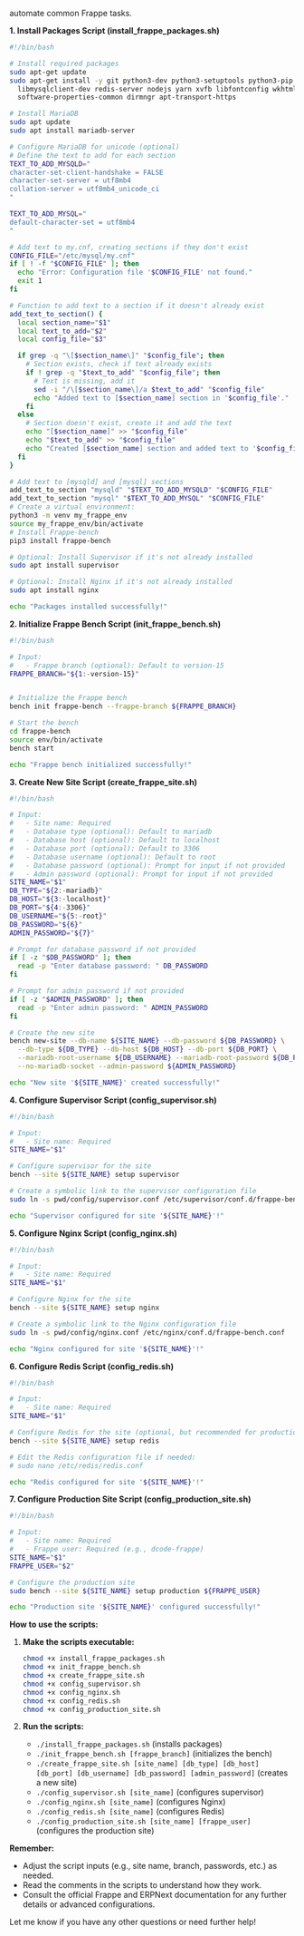 automate common Frappe tasks.  

**1. Install Packages Script (install_frappe_packages.sh)**

```bash
#!/bin/bash

# Install required packages
sudo apt-get update
sudo apt-get install -y git python3-dev python3-setuptools python3-pip virtualenv \
  libmysqlclient-dev redis-server nodejs yarn xvfb libfontconfig wkhtmltopdf \
  software-properties-common dirmngr apt-transport-https

# Install MariaDB
sudo apt update
sudo apt install mariadb-server

# Configure MariaDB for unicode (optional)
# Define the text to add for each section
TEXT_TO_ADD_MYSQLD="
character-set-client-handshake = FALSE
character-set-server = utf8mb4
collation-server = utf8mb4_unicode_ci
"

TEXT_TO_ADD_MYSQL="
default-character-set = utf8mb4
"

# Add text to my.cnf, creating sections if they don't exist
CONFIG_FILE="/etc/mysql/my.cnf"
if [ ! -f "$CONFIG_FILE" ]; then
  echo "Error: Configuration file '$CONFIG_FILE' not found."
  exit 1
fi

# Function to add text to a section if it doesn't already exist
add_text_to_section() {
  local section_name="$1"
  local text_to_add="$2"
  local config_file="$3"

  if grep -q "\[$section_name\]" "$config_file"; then
    # Section exists, check if text already exists
    if ! grep -q "$text_to_add" "$config_file"; then
      # Text is missing, add it
      sed -i "/\[$section_name\]/a $text_to_add" "$config_file"
      echo "Added text to [$section_name] section in '$config_file'."
    fi
  else
    # Section doesn't exist, create it and add the text
    echo "[$section_name]" >> "$config_file"
    echo "$text_to_add" >> "$config_file"
    echo "Created [$section_name] section and added text to '$config_file'."
  fi
}

# Add text to [mysqld] and [mysql] sections
add_text_to_section "mysqld" "$TEXT_TO_ADD_MYSQLD" "$CONFIG_FILE"
add_text_to_section "mysql" "$TEXT_TO_ADD_MYSQL" "$CONFIG_FILE"
# Create a virtual environment:
python3 -m venv my_frappe_env
source my_frappe_env/bin/activate
# Install Frappe-bench
pip3 install frappe-bench

# Optional: Install Supervisor if it's not already installed
sudo apt install supervisor

# Optional: Install Nginx if it's not already installed
sudo apt install nginx

echo "Packages installed successfully!"
```

**2. Initialize Frappe Bench Script (init_frappe_bench.sh)**

```bash
#!/bin/bash

# Input:
#   - Frappe branch (optional): Default to version-15
FRAPPE_BRANCH="${1:-version-15}"


# Initialize the Frappe bench
bench init frappe-bench --frappe-branch ${FRAPPE_BRANCH}

# Start the bench
cd frappe-bench
source env/bin/activate
bench start

echo "Frappe bench initialized successfully!"
```

**3. Create New Site Script (create_frappe_site.sh)**

```bash
#!/bin/bash

# Input:
#   - Site name: Required
#   - Database type (optional): Default to mariadb
#   - Database host (optional): Default to localhost
#   - Database port (optional): Default to 3306
#   - Database username (optional): Default to root
#   - Database password (optional): Prompt for input if not provided
#   - Admin password (optional): Prompt for input if not provided
SITE_NAME="$1"
DB_TYPE="${2:-mariadb}"
DB_HOST="${3:-localhost}"
DB_PORT="${4:-3306}"
DB_USERNAME="${5:-root}"
DB_PASSWORD="${6}"
ADMIN_PASSWORD="${7}"

# Prompt for database password if not provided
if [ -z "$DB_PASSWORD" ]; then
  read -p "Enter database password: " DB_PASSWORD
fi

# Prompt for admin password if not provided
if [ -z "$ADMIN_PASSWORD" ]; then
  read -p "Enter admin password: " ADMIN_PASSWORD
fi

# Create the new site
bench new-site --db-name ${SITE_NAME} --db-password ${DB_PASSWORD} \
  --db-type ${DB_TYPE} --db-host ${DB_HOST} --db-port ${DB_PORT} \
  --mariadb-root-username ${DB_USERNAME} --mariadb-root-password ${DB_PASSWORD} \
  --no-mariadb-socket --admin-password ${ADMIN_PASSWORD}

echo "New site '${SITE_NAME}' created successfully!"
```

**4. Configure Supervisor Script (config_supervisor.sh)**

```bash
#!/bin/bash

# Input:
#   - Site name: Required
SITE_NAME="$1"

# Configure supervisor for the site
bench --site ${SITE_NAME} setup supervisor

# Create a symbolic link to the supervisor configuration file
sudo ln -s pwd/config/supervisor.conf /etc/supervisor/conf.d/frappe-bench.conf

echo "Supervisor configured for site '${SITE_NAME}'!"
```

**5. Configure Nginx Script (config_nginx.sh)**

```bash
#!/bin/bash

# Input:
#   - Site name: Required
SITE_NAME="$1"

# Configure Nginx for the site
bench --site ${SITE_NAME} setup nginx

# Create a symbolic link to the Nginx configuration file
sudo ln -s pwd/config/nginx.conf /etc/nginx/conf.d/frappe-bench.conf

echo "Nginx configured for site '${SITE_NAME}'!"
```

**6. Configure Redis Script (config_redis.sh)**

```bash
#!/bin/bash

# Input:
#   - Site name: Required
SITE_NAME="$1"

# Configure Redis for the site (optional, but recommended for production)
bench --site ${SITE_NAME} setup redis

# Edit the Redis configuration file if needed:
# sudo nano /etc/redis/redis.conf

echo "Redis configured for site '${SITE_NAME}'!"
```

**7. Configure Production Site Script (config_production_site.sh)**

```bash
#!/bin/bash

# Input:
#   - Site name: Required
#   - Frappe user: Required (e.g., dcode-frappe)
SITE_NAME="$1"
FRAPPE_USER="$2"

# Configure the production site
sudo bench --site ${SITE_NAME} setup production ${FRAPPE_USER}

echo "Production site '${SITE_NAME}' configured successfully!"
```

**How to use the scripts:**

1. **Make the scripts executable:**
   ```bash
   chmod +x install_frappe_packages.sh
   chmod +x init_frappe_bench.sh 
   chmod +x create_frappe_site.sh 
   chmod +x config_supervisor.sh 
   chmod +x config_nginx.sh 
   chmod +x config_redis.sh
   chmod +x config_production_site.sh
   ```

2. **Run the scripts:**
   * `./install_frappe_packages.sh` (installs packages)
   * `./init_frappe_bench.sh [frappe_branch]` (initializes the bench)
   * `./create_frappe_site.sh [site_name] [db_type] [db_host] [db_port] [db_username] [db_password] [admin_password]` (creates a new site)
   * `./config_supervisor.sh [site_name]` (configures supervisor)
   * `./config_nginx.sh [site_name]` (configures Nginx)
   * `./config_redis.sh [site_name]` (configures Redis)
   * `./config_production_site.sh [site_name] [frappe_user]` (configures the production site)

**Remember:** 
* Adjust the script inputs (e.g., site name, branch, passwords, etc.) as needed. 
* Read the comments in the scripts to understand how they work.
* Consult the official Frappe and ERPNext documentation for any further details or advanced configurations. 

Let me know if you have any other questions or need further help! 
